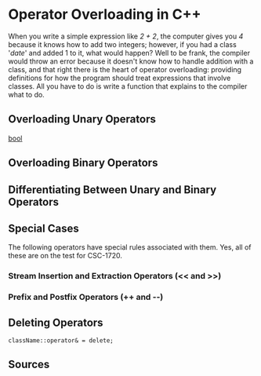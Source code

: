 # Operator Overloading in C++
When you write a simple expression like _2 + 2_, the computer gives you _4_ because it knows how to add two integers; however, if you had a class '_date_' and added 
1 to it, what would happen? Well to be frank, the compiler would throw an error because it doesn't know how to handle addition with a class, and that right there is the heart
of operator overloading: providing definitions for how the program should treat expressions that involve classes. All you have to do is write a function that explains to the
compiler what to do.


## Overloading Unary Operators
[bool](https://stackoverflow.com/questions/4600295/what-is-the-meaning-of-operator-bool-const)


## Overloading Binary Operators


## Differentiating Between Unary and Binary Operators


## Special Cases
The following operators have special rules associated with them. Yes, all of these are on the test for CSC-1720.


### Stream Insertion and Extraction Operators (<< and >>)


### Prefix and Postfix Operators (++ and --)


## Deleting Operators
`className::operator& = delete;`


## Sources
